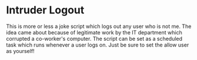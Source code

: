 # Intruder Logout
This is more or less a joke script which logs out any user who is not me. The idea came about because of legitimate work by the IT department which corrupted a co-worker's computer. The script can be set as a scheduled task which runs whenever a user logs on. Just be sure to set the allow user as yourself!
